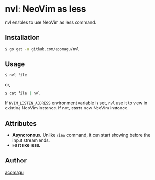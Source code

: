 # nvl: NeoVim as less

nvl enables to use NeoVim as less command.

## Installation

```bash
$ go get -u github.com/acomagu/nvl
```

## Usage

```bash
$ nvl file
```

or,

```bash
$ cat file | nvl
```

If `NVIM_LISTEN_ADDRESS` environment variable is set, `nvl` use it to view in existing NeoVim instance. If not, starts new NeoVim instance.

## Attributes

- **Asyncronous.** Unlike `view` command, it can start showing before the input stream ends.
- **Fast like less.**

## Author

[acomagu](https://github.com/acomagu)
